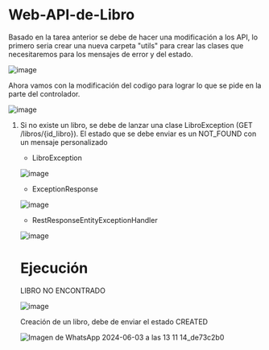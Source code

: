 # Web-API-de-Libro
Basado en la tarea anterior se debe de hacer una modificación a los API, lo primero seria crear una nueva carpeta "utils" para crear las clases que necesitaremos para los mensajes de error y del estado.

![image](https://github.com/Ralonzo99/Libros-Favoritos-2/assets/147834274/540915a6-556c-4cac-b792-2cb82a359644)

Ahora vamos con la modificación del codigo para lograr lo que se pide en la parte del controlador.

![image](https://github.com/Ralonzo99/Libros-Favoritos-2/assets/147834274/dffb9c99-f76a-4636-853e-37473bc72d28)

1. Si no existe un libro, se debe de lanzar una clase LibroException (GET /libros/{id_libro}). El estado que se debe enviar es un NOT_FOUND con un mensaje personalizado

   * LibroException

    ![image](https://github.com/Ralonzo99/Libros-Favoritos-2/assets/147834274/2c516ad2-a433-4943-9647-61d2e7f37d64) 
  
   * ExceptionResponse
  
   ![image](https://github.com/Ralonzo99/Libros-Favoritos-2/assets/147834274/900d8d31-bb49-46fa-a174-cd9b2cc466a8)
   
   * RestResponseEntityExceptionHandler
  
   ![image](https://github.com/Ralonzo99/Libros-Favoritos-2/assets/147834274/351170a7-892f-40c3-a93b-f21819286ab6)

    # Ejecución
     
   LIBRO NO ENCONTRADO
  
   ![image](https://github.com/Ralonzo99/Libros-Favoritos-2/assets/147834274/3815e491-df7a-43e9-9287-6a57c0cfb508)

   Creación de un libro, debe de enviar el estado CREATED

   ![Imagen de WhatsApp 2024-06-03 a las 13 11 14_de73c2b0](https://github.com/Ralonzo99/Libros-Favoritos-2/assets/147834274/70228d8b-6933-4e9d-a40a-84e9b75760ca)




